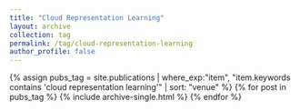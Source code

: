 ```yaml
---
title: "Cloud Representation Learning"
layout: archive
collection: tag
permalink: /tag/cloud-representation-learning
author_profile: false
---
```


{% assign pubs_tag = site.publications | where_exp:"item", "item.keywords contains 'cloud representation learning'" | sort: "venue" %}
{% for post in pubs_tag %}
  {% include archive-single.html %}
{% endfor %}
